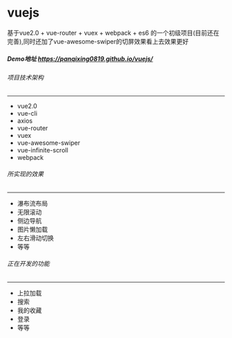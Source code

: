 # vuejs
基于vue2.0 + vue-router + vuex + webpack + es6 的一个初级项目(目前还在完善),同时还加了vue-awesome-swiper的切屏效果看上去效果更好

##### Demo地址     https://panqixing0819.github.io/vuejs/

###### 项目技术架构
---
* vue2.0
* vue-cli<br>
* axios
* vue-router
* vuex
* vue-awesome-swiper
* vue-infinite-scroll
* webpack

###### 所实现的效果
---
* 瀑布流布局
* 无限滚动
* 侧边导航
* 图片懒加载
* 左右滑动切换
* 等等

###### 正在开发的功能
---
* 上拉加载
* 搜索
* 我的收藏
* 登录
* 等等


